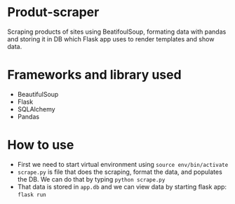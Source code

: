 # Produt-scraper
Scraping products of sites using BeatifoulSoup, formating data with pandas and storing it in DB which Flask app uses to render templates and show data.



# Frameworks and library used
  - BeautifulSoup
  - Flask
  - SQLAlchemy
  - Pandas

# How to use
  - First we need to start virtual environment using `source env/bin/activate`
  - `scrape.py` is file that does the scraping, format the data, and populates the DB. We can do that by typing `python scrape.py`
  - That data is stored in `app.db` and we can view data by starting flask app: `flask run`
